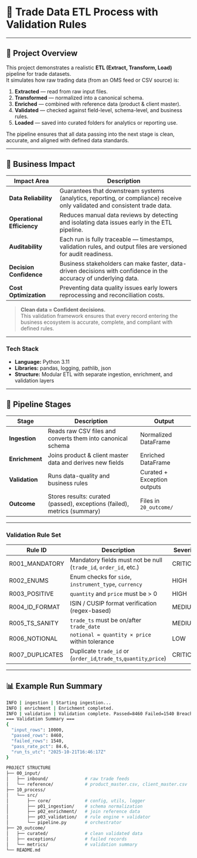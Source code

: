 # 🧩 Trade Data ETL Process with Validation Rules 


---

## 🧭 Project Overview

This project demonstrates a realistic **ETL (Extract, Transform, Load)** pipeline for trade datasets.  
It simulates how raw trading data (from an OMS feed or CSV source) is:

1. **Extracted** — read from raw input files.  
2. **Transformed** — normalized into a canonical schema.  
3. **Enriched** — combined with reference data (product & client master).  
4. **Validated** — checked against field-level, schema-level, and business rules.  
5. **Loaded** — saved into curated folders for analytics or reporting use.

The pipeline ensures that all data passing into the next stage is clean, accurate, and aligned with defined data standards.

---

## 🧾 Business Impact

| Impact Area | Description |
|--------------|-------------|
| **Data Reliability** | Guarantees that downstream systems (analytics, reporting, or compliance) receive only validated and consistent trade data. |
| **Operational Efficiency** | Reduces manual data reviews by detecting and isolating data issues early in the ETL pipeline. |
| **Auditability** | Each run is fully traceable — timestamps, validation rules, and output files are versioned for audit readiness. |
| **Decision Confidence** | Business stakeholders can make faster, data-driven decisions with confidence in the accuracy of underlying data. |
| **Cost Optimization** | Preventing data quality issues early lowers reprocessing and reconciliation costs. |

> **Clean data = Confident decisions.**  
> This validation framework ensures that every record entering the business ecosystem is accurate, complete, and compliant with defined rules.



---


### Tech Stack
- **Language:** Python 3.11  
- **Libraries:** pandas, logging, pathlib, json  
- **Structure:** Modular ETL with separate ingestion, enrichment, and validation layers  

---

## 🧩 Pipeline Stages

| Stage | Description | Output |
|--------|--------------|---------|
| **Ingestion** | Reads raw CSV files and converts them into canonical schema | Normalized DataFrame |
| **Enrichment** | Joins product & client master data and derives new fields | Enriched DataFrame |
| **Validation** | Runs data-quality and business rules | Curated + Exception outputs |
| **Outcome** | Stores results: curated (passed), exceptions (failed), metrics (summary) | Files in `20_outcome/` |

---

### Validation Rule Set 

| Rule ID            | Description                                                       | Severity  |
|--------------------|-------------------------------------------------------------------|-----------|
| R001_MANDATORY     | Mandatory fields must not be null (`trade_id`, `order_id`, etc.) | CRITICAL  |
| R002_ENUMS         | Enum checks for `side`, `instrument_type`, `currency`            | HIGH      |
| R003_POSITIVE      | `quantity` and `price` must be > 0                               | HIGH      |
| R004_ID_FORMAT     | ISIN / CUSIP format verification (regex-based)                   | MEDIUM    |
| R005_TS_SANITY     | `trade_ts` must be on/after `trade_date`                         | MEDIUM    |
| R006_NOTIONAL      | `notional ≈ quantity × price` within tolerance                   | LOW       |
| R007_DUPLICATES    | Duplicate `trade_id` or (`order_id`,`trade_ts`,`quantity`,`price`)| CRITICAL |


---

## 📊 Example Run Summary

```bash
INFO | ingestion | Starting ingestion...
INFO | enrichment | Enrichment completed.
INFO | validation | Validation complete. Passed=8460 Failed=1540 Breaches=1566
=== Validation Summary ===
{
  "input_rows": 10000,
  "passed_rows": 8460,
  "failed_rows": 1540,
  "pass_rate_pct": 84.6,
  "run_ts_utc": "2025-10-21T16:46:17Z"
}

PROJECT STRUCTURE
├── 00_input/
│   ├── inbound/              # raw trade feeds
│   └── reference/            # product_master.csv, client_master.csv
├── 10_process/
│   └── src/
│       ├── core/             # config, utils, logger
│       ├── p01_ingestion/    # schema normalization
│       ├── p02_enrichment/   # join reference data
│       ├── p03_validation/   # rule engine + validator
│       └── pipeline.py       # orchestrator 
├── 20_outcome/
│   ├── curated/              # clean validated data
│   ├── exceptions/           # failed records
│   └── metrics/              # validation summary
└── README.md
